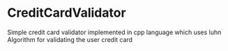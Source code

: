 # CreditCardValidator
Simple credit card validator implemented in cpp language which uses luhn Algorithm for validating the user credit card
